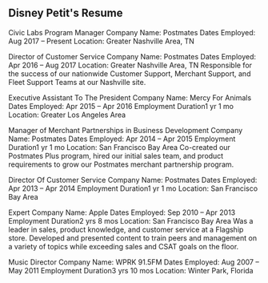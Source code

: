 ## Disney Petit's Resume

Civic Labs Program Manager
Company Name: Postmates
Dates Employed: Aug 2017 – Present
Location: Greater Nashville Area, TN

Director of Customer Service
Company Name: Postmates
Dates Employed: Apr 2016 – Aug 2017
Location: Greater Nashville Area, TN
Responsible for the success of our nationwide Customer Support, Merchant Support, and Fleet Support Teams at our Nashville site.

Executive Assistant To The President
Company Name: Mercy For Animals
Dates Employed: Apr 2015 – Apr 2016  Employment Duration1 yr 1 mo
Location: Greater Los Angeles Area

Manager of Merchant Partnerships in Business Development
Company Name: Postmates
Dates Employed: Apr 2014 – Apr 2015  Employment Duration1 yr 1 mo
Location: San Francisco Bay Area
Co-created our Postmates Plus program, hired our initial sales team, and product requirements to grow our Postmates merchant partnership program.

Director Of Customer Service
Company Name: Postmates
Dates Employed: Apr 2013 – Apr 2014  Employment Duration1 yr 1 mo
Location: San Francisco Bay Area

Expert
Company Name: Apple
Dates Employed: Sep 2010 – Apr 2013  Employment Duration2 yrs 8 mos
Location: San Francisco Bay Area
Was a leader in sales, product knowledge, and customer service at a Flagship store. Developed and presented content to train peers and management on a variety of topics while exceeding sales and CSAT goals on the floor.

Music Director
Company Name: WPRK 91.5FM
Dates Employed: Aug 2007 – May 2011  Employment Duration3 yrs 10 mos
Location: Winter Park, Florida
